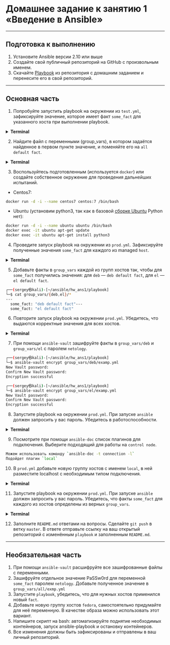 # Домашнее задание к занятию 1 «Введение в Ansible»

***

## Подготовка к выполнению

 1. Установите Ansible версии 2.10 или выше
 2. Создайте свой публичный репозиторий на GitHub с произвольным именем.
 3. Скачайте [Playbook](./src/401) из репозитория с домашним заданием и перенесите его в свой репозиторий.

***

## Основная часть

 1. Попробуйте запустить playbook на окружении из `test.yml`, зафиксируйте значение, которое имеет факт `some_fact` для указанного хоста при выполнении playbook.

<details><summary><b>Terminal</b></summary>

```zsh
┌──(sergey㉿kali)-[~/ansible/hw_ans1/playbook]
└─$ ansible-playbook site.yml -i inventory/test.yml

PLAY [Print os facts] ********************************************************************************************************

TASK [Gathering Facts] *******************************************************************************************************
ok: [localhost]

TASK [Print OS] **************************************************************************************************************
ok: [localhost] => {
    "msg": "Kali"
}

TASK [Print fact] ************************************************************************************************************
ok: [localhost] => {
    "msg": 12
}

PLAY RECAP *******************************************************************************************************************
localhost                  : ok=3    changed=0    unreachable=0    failed=0    skipped=0    rescued=0    ignored=0   
```
</details>

 2. Найдите файл с переменными (group_vars), в котором задаётся найденное в первом пункте значение, и поменяйте его на `all default fact`.

<details><summary><b>Terminal</b></summary>

```zsh
┌──(sergey㉿kali)-[~/ansible/hw_ans1/playbook]
└─$ ansible-playbook site.yml -i inventory/test.yml

PLAY [Print os facts] ********************************************************************************************************

TASK [Gathering Facts] *******************************************************************************************************
ok: [localhost]

TASK [Print OS] **************************************************************************************************************
ok: [localhost] => {
    "msg": "Kali"
}

TASK [Print fact] ************************************************************************************************************
ok: [localhost] => {
    "msg": "all default fact"
}

PLAY RECAP *******************************************************************************************************************
localhost                  : ok=3    changed=0    unreachable=0    failed=0    skipped=0    rescued=0    ignored=0   
```
</details>

 3. Воспользуйтесь подготовленным (используется `docker`) или создайте собственное окружение для проведения дальнейших испытаний.

 + Centos7:

```bash
docker run -d -i --name centos7 centos:7 /bin/bash
```
 + Ubuntu (установим python3, так как в базовой [сборке Ubuntu](https://hub.docker.com/_/ubuntu) Python нет):

```bash
docker run -d -i --name ubuntu ubuntu /bin/bash
docker exec -it ubuntu apt-get update
docker exec -it ubuntu apt-get install python3
```

 4. Проведите запуск playbook на окружении из `prod.yml`. Зафиксируйте полученные значения `some_fact` для каждого из managed `host`.

<details><summary><b>Terminal</b></summary>

```bash
┌──(sergey㉿kali)-[~/ansible/hw_ans1/playbook]
└─$ ansible-playbook site.yml -i inventory/prod.yml

PLAY [Print os facts] ********************************************************************************************************

TASK [Gathering Facts] *******************************************************************************************************
ok: [ubuntu]
ok: [centos7]

TASK [Print OS] **************************************************************************************************************
ok: [centos7] => {
    "msg": "CentOS"
}
ok: [ubuntu] => {
    "msg": "Ubuntu"
}

TASK [Print fact] ************************************************************************************************************
ok: [centos7] => {
    "msg": "el"
}
ok: [ubuntu] => {
    "msg": "deb"
}

PLAY RECAP *******************************************************************************************************************
centos7                    : ok=3    changed=0    unreachable=0    failed=0    skipped=0    rescued=0    ignored=0   
ubuntu                     : ok=3    changed=0    unreachable=0    failed=0    skipped=0    rescued=0    ignored=0   
```
</details>

 5. Добавьте факты в `group_vars` каждой из групп хостов так, чтобы для `some_fact` получились значения: для `deb` — `deb default fact`, для `el` — `el default fact`.

```zsh
┌──(sergey㉿kali)-[~/ansible/hw_ans1/playbook]
└─$ cat group_vars/{deb,el}/*
---
  some_fact: "deb default fact"---
  some_fact: "el default fact"
```

 6. Повторите запуск playbook на окружении `prod.yml`. Убедитесь, что выдаются корректные значения для всех хостов.

<details><summary><b>Terminal</b></summary>

```bash
┌──(sergey㉿kali)-[~/ansible/hw_ans1/playbook]
└─$ ansible-playbook -i inventory/prod.yml site.yml

PLAY [Print os facts] ********************************************************************************************************

TASK [Gathering Facts] *******************************************************************************************************
ok: [ubuntu]
ok: [centos7]

TASK [Print OS] **************************************************************************************************************
ok: [centos7] => {
    "msg": "CentOS"
}
ok: [ubuntu] => {
    "msg": "Ubuntu"
}

TASK [Print fact] ************************************************************************************************************
ok: [centos7] => {
    "msg": "el default fact"
}
ok: [ubuntu] => {
    "msg": "deb default fact"
}

PLAY RECAP *******************************************************************************************************************
centos7                    : ok=3    changed=0    unreachable=0    failed=0    skipped=0    rescued=0    ignored=0   
ubuntu                     : ok=3    changed=0    unreachable=0    failed=0    skipped=0    rescued=0    ignored=0   
```
</details>


 7. При помощи `ansible-vault` зашифруйте факты в `group_vars/deb` и `group_vars/el` с паролем `netology`.

```bash
┌──(sergey㉿kali)-[~/ansible/hw_ans1/playbook]
└─$ ansible-vault encrypt group_vars/deb/examp.yml
New Vault password: 
Confirm New Vault password: 
Encryption successful

┌──(sergey㉿kali)-[~/ansible/hw_ans1/playbook]
└─$ ansible-vault encrypt group_vars/el/examp.yml
New Vault password: 
Confirm New Vault password: 
Encryption successful
```

 8. Запустите playbook на окружении `prod.yml`. При запуске `ansible` должен запросить у вас пароль. Убедитесь в работоспособности.

<details><summary><b>Terminal</b></summary>

```bash
┌──(sergey㉿kali)-[~/ansible/hw_ans1/playbook]
└─$ ansible-playbook -i inventory/prod.yml site.yml --ask-vault-pass
Vault password: 

PLAY [Print os facts] ********************************************************************************************************

TASK [Gathering Facts] *******************************************************************************************************
ok: [ubuntu]
ok: [centos7]

TASK [Print OS] **************************************************************************************************************
ok: [centos7] => {
    "msg": "CentOS"
}
ok: [ubuntu] => {
    "msg": "Ubuntu"
}

TASK [Print fact] ************************************************************************************************************
ok: [centos7] => {
    "msg": "el default fact"
}
ok: [ubuntu] => {
    "msg": "deb default fact"
}

PLAY RECAP *******************************************************************************************************************
centos7                    : ok=3    changed=0    unreachable=0    failed=0    skipped=0    rescued=0    ignored=0   
ubuntu                     : ok=3    changed=0    unreachable=0    failed=0    skipped=0    rescued=0    ignored=0   
```
</details>


 9. Посмотрите при помощи `ansible-doc` список плагинов для подключения. Выберите подходящий для работы на `control node`.

```zsh
Можем использовать команду `ansible-doc -t connection -l`
Подойдет плагин `local`
```

 10. В `prod.yml` добавьте новую группу хостов с именем `local`, в ней разместите localhost с необходимым типом подключения.

<details><summary><b>Terminal</b></summary>

```bash

```
</details>
 
 11. Запустите playbook на окружении `prod.yml`. При запуске `ansible` должен запросить у вас пароль. Убедитесь, что факты `some_fact` для каждого из хостов определены из верных `group_vars`. 

<details><summary><b>Terminal</b></summary>

```bash

```
</details>

 12. Заполните `README.md` ответами на вопросы. Сделайте `git push` в ветку `master`. В ответе отправьте ссылку на ваш открытый репозиторий с изменённым `playbook` и заполненным `README.md`.

***

## Необязательная часть

 1. При помощи `ansible-vault` расшифруйте все зашифрованные файлы с переменными.
 2. Зашифруйте отдельное значение PaSSw0rd для переменной `some_fact` паролем `netology`. Добавьте полученное значение в `group_vars/all/exmp.yml`
 3. Запустите `playbook`, убедитесь, что для нужных хостов применился новый `fact`.
 4. Добавьте новую группу хостов `fedora`, самостоятельно придумайте для неё переменную. В качестве образа можно использовать этот вариант.
 5. Напишите скрипт на bash: автоматизируйте поднятие необходимых контейнеров, запуск ansible-playbook и остановку контейнеров.
 6. Все изменения должны быть зафиксированы и отправлены в ваш личный репозиторий.
